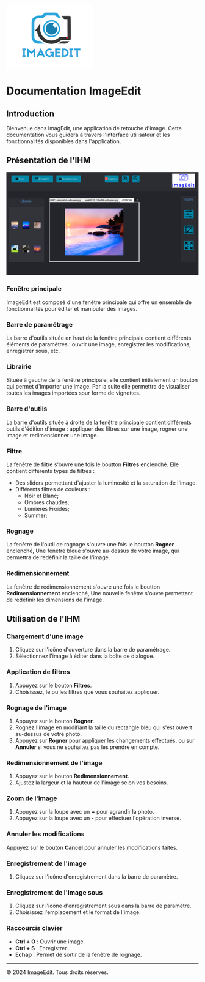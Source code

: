![LogoImagEdit.png](LogoImagEdit.png)
# Documentation ImageEdit

## Introduction
Bienvenue dans ImagEdit, une application de retouche d'image. Cette documentation vous guidera à travers l'interface utilisateur et les fonctionnalités disponibles dans l'application.

## Présentation de l'IHM

![FenetreImagEdit.png](fenetreImagEdit.PNG)


### Fenêtre principale
ImageEdit est composé d'une fenêtre principale qui offre un ensemble de fonctionnalités pour éditer et manipuler des images.


### Barre de paramétrage
La barre d'outils située en haut de la fenêtre principale contient différents éléments de paramètres : ouvrir une image,
enregistrer les modifications, enregistrer sous, etc.

### Librairie
Située à gauche de la fenêtre principale, elle contient initialement un bouton qui permet d'importer une image.
Par la suite elle permettra de visualiser toutes les images importées sour forme de vignettes.


### Barre d'outils
La barre d'outils située à droite de la fenêtre principale contient différents outils d'édition d'image :
appliquer des filtres sur une image, rogner une image et redimensionner une image.


### Filtre
La fenêtre de filtre s'ouvre une fois le boutton **Filtres** enclenché. Elle contient différents types de filtres :
* Des sliders permettant d'ajuster la luminosité et la saturation de l'image.
* Différents filtres de couleurs :
  * Noir et Blanc;
  * Ombres chaudes;
  * Lumières Froides;
  * Summer;

### Rognage
La fenêtre de l'outil de rognage s'ouvre une fois le boutton **Rogner** enclenché, Une fenêtre bleue s'ouvre au-dessus de votre image, qui permettra de redéfinir la taille de l'image.

### Redimensionnement
La fenêtre de redimensionnement s'ouvre une fois le boutton **Redimensionnement** enclenché, Une nouvelle fenêtre s'ouvre permettant de redéfinir les dimensions de l'image.


## Utilisation de l'IHM

### Chargement d'une image
1. Cliquez sur l'icône d'ouverture dans la barre de paramétrage.
2. Sélectionnez l'image à éditer dans la boîte de dialogue.

### Application de filtres
1. Appuyez sur le bouton **Filtres**.
2. Choisissez, le ou les filtres que vous souhaitez appliquer.

### Rognage de l'image
1. Appuyez sur le bouton **Rogner**.
2. Rognez l'image en modifiant la taille du rectangle bleu qui s'est ouvert au-dessus de votre photo.
3. Appuyez sur **Rogner** pour appliquer les changements effectués, ou sur **Annuler** si vous ne souhaitez pas les prendre en compte.

### Redimensionnement de l'image
1. Appuyez sur le bouton **Redimensionnement**.
2. Ajustez la largeur et la hauteur de l'image selon vos besoins.

### Zoom de l'image
1. Appuyez sur la loupe avec un **+** pour agrandir la photo.
2. Appuyez sur la loupe avec un **-** pour effectuer l'opération inverse.

### Annuler les modifications
Appuyez sur le bouton **Cancel** pour annuler les modifications faites.

### Enregistrement de l'image
1. Cliquez sur l'icône d'enregistrement dans la barre de paramètre.

### Enregistrement de l'image sous
1. Cliquez sur l'icône d'enregistrement sous dans la barre de paramètre.
2. Choisissez l'emplacement et le format de l'image.

### Raccourcis clavier
- **Ctrl + O** : Ouvrir une image.
- **Ctrl + S** : Enregistrer.
- **Echap** : Permet de sortir de la fenêtre de rognage.

------
© 2024 ImageEdit. Tous droits réservés.

